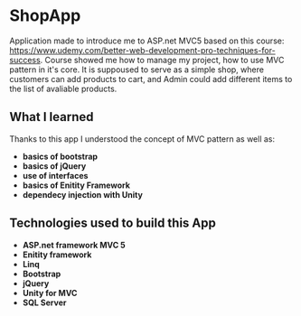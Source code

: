 # ShopApp
Application made to introduce me to ASP.net MVC5 based on this course: 
https://www.udemy.com/better-web-development-pro-techniques-for-success. Course showed me how to manage my project, how to use MVC pattern in it's core. It is suppoused to serve as a simple shop, where customers can add products to cart, and Admin could add different items to the list of avaliable products.
## What I learned
Thanks to this app I understood the concept of MVC pattern as well as:
* **basics of bootstrap**
* **basics of jQuery**
* **use of interfaces**
* **basics of Enitity Framework**
* **dependecy injection with Unity**

## Technologies used to build this App
* **ASP.net framework MVC 5**
* **Enitity framework**
* **Linq**
* **Bootstrap**
* **jQuery**
* **Unity for MVC**
* **SQL Server**
